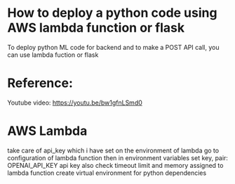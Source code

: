 # How to deploy a python code using AWS lambda function or flask
To deploy python ML code for backend and to make a POST API call, you can use lambda fuction or flask

# Reference: 
Youtube video: https://youtu.be/bw1gfnLSmd0

# AWS Lambda

take care of api_key which i have set on the environment of lambda
go to configuration of lambda function then in environment variables set key, pair: OPENAI_API_KEY api key
also check timeout limit and memory assigned to lambda function 
create virtual environment for python dependencies 
